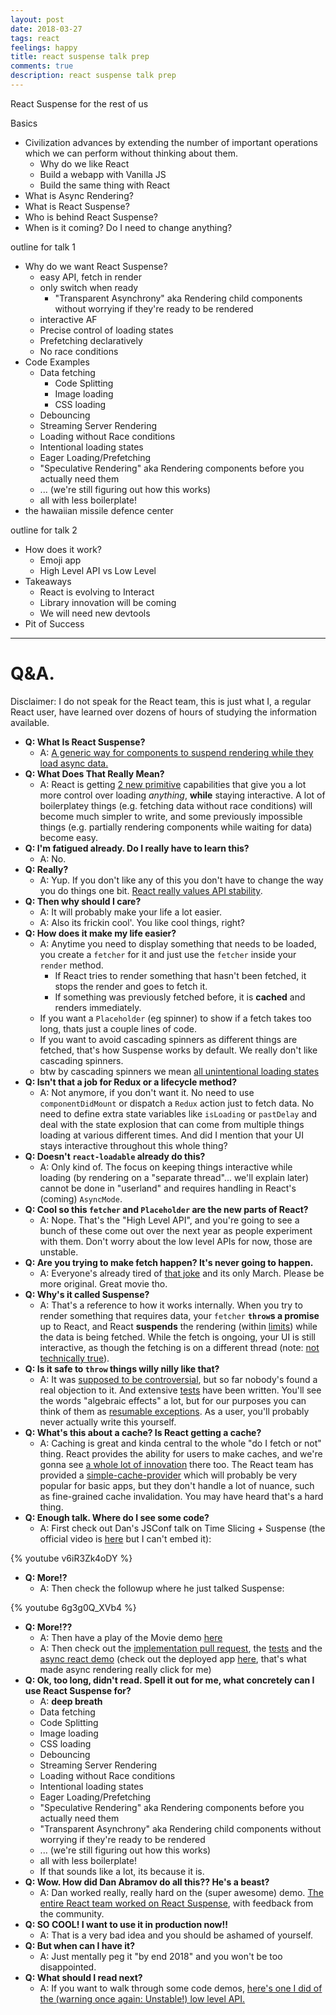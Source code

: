 ```yaml
---
layout: post
date: 2018-03-27
tags: react
feelings: happy
title: react suspense talk prep
comments: true
description: react suspense talk prep
---
```


React Suspense for the rest of us

Basics

- Civilization advances by extending the number of important operations which we can perform without thinking about them.
  - Why do we like React
  - Build a webapp with Vanilla JS
  - Build the same thing with React
- What is Async Rendering?
- What is React Suspense?
- Who is behind React Suspense?
- When is it coming? Do I need to change anything?

outline for talk 1

- Why do we want React Suspense?
  - easy API, fetch in render
  - only switch when ready
    - "Transparent Asynchrony" aka Rendering child components without worrying if they're ready to be rendered
  - interactive AF
  - Precise control of loading states
  - Prefetching declaratively
  - No race conditions
- Code Examples
  - Data fetching
    - Code Splitting
    - Image loading
    - CSS loading
  - Debouncing
  - Streaming Server Rendering
  - Loading without Race conditions
  - Intentional loading states
  - Eager Loading/Prefetching
  - "Speculative Rendering" aka Rendering components before you actually need them
  - ... (we're still figuring out how this works)
  - all with less boilerplate!
- the hawaiian missile defence center

outline for talk 2

- How does it work?
  - Emoji app
  - High Level API vs Low Level
- Takeaways
  - React is evolving to Interact
  - Library innovation will be coming
  - We will need new devtools
- Pit of Success

---

# Q&A.

Disclaimer: I do not speak for the React team, this is just what I, a regular React user, have learned over dozens of hours of studying the information available.

- **Q: What Is React Suspense?**
    - A: [A generic way for components to suspend rendering while they load async data.](https://reactjs.org/blog/2018/03/01/sneak-peek-beyond-react-16.html)
- **Q: What Does That Really Mean?**
    - A: React is getting [2 new primitive](https://twitter.com/acdlite/status/969704631424053249) capabilities that give you a lot more control over loading *anything*, **while** staying interactive. A lot of boilerplatey things (e.g. fetching data without race conditions) will become much simpler to write, and some previously impossible things (e.g. partially rendering components while waiting for data) become easy.
- **Q: I'm fatigued already. Do I really have to learn this?**
    - A: No.
- **Q: Really?**
    - A: Yup. If you don't like any of this you don't have to change the way you do things one bit. [React really values API stability](https://reactjs.org/docs/design-principles.html#stability).
- **Q: Then why should I care?**
    - A: It will probably make your life a lot easier.
    - A: Also its frickin cool'. You like cool things, right?
- **Q: How does it make my life easier?**
    - A: Anytime you need to display something that needs to be loaded, you create a `fetcher` for it and just use the `fetcher` inside your `render` method.
        - If React tries to render something that hasn't been fetched, it stops the render and goes to fetch it. 
        - If something was previously fetched before, it is **cached** and renders immediately. 
    - If you want a `Placeholder` (eg spinner) to show if a fetch takes too long, thats just a couple lines of code. 
    - If you want to avoid cascading spinners as different things are fetched, that's how Suspense works by default. We really don't like cascading spinners.
    - btw by cascading spinners we mean [all unintentional loading states](https://twitter.com/acdlite/status/955160681208168448)
- **Q: Isn't that a job for Redux or a lifecycle method?**
    - A: Not anymore, if you don't want it. No need to use `componentDidMount` or dispatch a `Redux` action just to fetch data. No need to define extra state variables like `isLoading` or `pastDelay` and deal with the state explosion that can come from multiple things loading at various different times. And did I mention that your UI stays interactive throughout this whole thing?
- **Q: Doesn't `react-loadable` already do this?**
    - A: Only kind of. The focus on keeping things interactive while loading (by rendering on a "separate thread"... we'll explain later) cannot be done in "userland" and requires handling in React's (coming) `AsyncMode`.
- **Q: Cool so this `fetcher` and `Placeholder` are the new parts of React?**
    - A: Nope. That's the "High Level API", and you're going to see a bunch of these come out over the next year as people experiment with them. Don't worry about the low level APIs for now, those are unstable.
- **Q: Are you trying to make fetch happen? It's never going to happen.**
    - A: Everyone's already tired of [that joke](http://knowyourmeme.com/memes/stop-trying-to-make-fetch-happen) and its only March. Please be more original. Great movie tho.
- **Q: Why's it called Suspense?**
    - A: That's a reference to how it works internally. When you try to render something that requires data, your `fetcher` **`throw`s a promise** up to React, and React **suspends** the rendering (within [limits](https://twitter.com/dan_abramov/status/971187182621872128)) while the data is being fetched. While the fetch is ongoing, your UI is still interactive, as though the fetching is on a different thread (note: [not technically true](https://twitter.com/aweary/status/913619299087949824)).
- **Q: Is it safe to `throw` things willy nilly like that?**
    - A: It was [supposed to be controversial](https://twitter.com/acdlite/status/969172311067713537), but so far nobody's found a real objection to it. And extensive [tests](https://github.com/acdlite/react/blob/7166ce6d9b7973ddd5e06be9effdfaaeeff57ed6/packages/react-reconciler/src/tests/ReactSuspense-test.js) have been written. You'll see the words "algebraic effects" a lot, but for our purposes you can think of them as [resumable exceptions](https://www.youtube.com/watch?v=hrBq8R_kxI0). As a user, you'll probably never actually write this yourself.
- **Q: What's this about a cache? Is React getting a cache?**
    - A: Caching is great and kinda central to the whole "do I fetch or not" thing. React provides the ability for users to make caches, and we're gonna see [a whole lot of innovation](https://dev-blog.apollodata.com/a-first-look-at-async-react-apollo-10a82907b48e) there too. The React team has provided a [simple-cache-provider](https://github.com/facebook/react/blob/master/packages/simple-cache-provider/src/SimpleCacheProvider.js#L148) which will probably be very popular for basic apps, but they don't handle a lot of nuance, such as fine-grained cache invalidation. You may have heard that's a hard thing.
- **Q: Enough talk. Where do I see some code?**
    - A: First check out Dan's JSConf talk on Time Slicing + Suspense (the official video is [here](https://reactjs.org/blog/2018/03/01/sneak-peek-beyond-react-16.html) but I can't embed it):

{% youtube v6iR3Zk4oDY %}

- **Q: More!?**
    - A: Then check the followup where he just talked Suspense:

{% youtube 6g3g0Q_XVb4 %}

- **Q: More!??**
    - A: Then have a play of the Movie demo [here](https://github.com/facebook/react/pull/12279)
    - A: Then check out the [implementation pull request](https://github.com/facebook/react/pull/12279), the [tests](https://github.com/acdlite/react/blob/7166ce6d9b7973ddd5e06be9effdfaaeeff57ed6/packages/react-reconciler/src/tests/ReactSuspense-test.js) and the [async react demo](https://gist.github.com/acdlite/f31becd03e2f5feb9b4b22267a58bc1f) (check out the deployed app [here](https://build-mbfootjxoo.now.sh/), that's what made async rendering really click for me)
- **Q: Ok, too long, didn't read. Spell it out for me, what concretely can I use React Suspense for?**
    - A: **deep breath**
    - Data fetching
    - Code Splitting
    - Image loading
    - CSS loading
    - Debouncing
    - Streaming Server Rendering
    - Loading without Race conditions
    - Intentional loading states
    - Eager Loading/Prefetching
    - "Speculative Rendering" aka Rendering components before you actually need them
    - "Transparent Asynchrony" aka Rendering child components without worrying if they're ready to be rendered
    - ... (we're still figuring out how this works)
    - all with less boilerplate!
    - If that sounds like a lot, its because it is.
- **Q: Wow. How did Dan Abramov do all this?? He's a beast?**
    - A: Dan worked really, really hard on the (super awesome) demo. [The entire React team worked on React Suspense](https://twitter.com/dan_abramov/status/972856536073687040), with feedback from the community.
- **Q: SO COOL! I want to use it in production now!!**
    - A: That is a very bad idea and you should be ashamed of yourself.
- **Q: But when can I have it?**
    - A: Just mentally peg it "by end 2018" and you won't be too disappointed.
- **Q: What should I read next?**
    - A: If you want to walk through some code demos, [here's one I did of the (warning once again: Unstable!) low level API.](https://dev.to/swyx/a-walkthrough-of-that-react-suspense-demo--4j6a)



